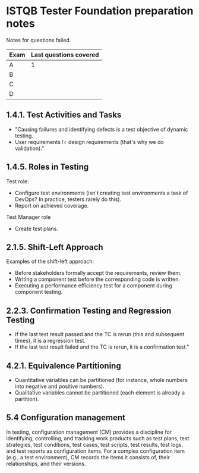 # ISTQB Tester Foundation preparation notes
Notes for questions failed.

| Exam | Last questions covered |
| --- | --- |
| A   |  1   |
| B   |     |
| C   |     |
| D   |     |

## 1.4.1. Test Activities and Tasks
* "Causing failures and identifying defects is a test objective of dynamic testing. 
* User requirements != design requirements (that's why we do validation)."

## 1.4.5. Roles in Testing

Test role:
* Configure test environments (isn't creating test environments a task of DevOps? In practice, testers rarely do this).
* Report on achieved coverage.

Test Manager role
* Create test plans.

## 2.1.5. Shift-Left Approach
Examples of the shift-left approach:
* Before stakeholders formally accept the requirements, review them.
* Writing a component test before the corresponding code is written.
* Executing a performance efficiency test for a component during component testing.

## 2.2.3. Confirmation Testing and Regression Testing
* If the last test result passed and the TC is rerun (this and subsequent times), it is a regression test.
* If the last test result failed and the TC is rerun, it is a confirmation test."

## 4.2.1. Equivalence Partitioning
* Quantitative variables can be partitioned (for instance, whole numbers into negative and positive numbers).
* Qualitative variables cannot be partitioned (each element is already a partition).

## 5.4 Configuration management
In testing, configuration management (CM) provides a discipline for identifying, controlling, and tracking work products such as test plans, test strategies, test conditions, test cases, test scripts, test results, test logs, and test reports as configuration items. For a complex configuration item (e.g., a test environment), CM records the items it consists of, their relationships, and their versions.
